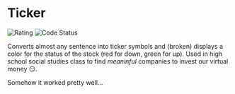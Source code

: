 # Ticker

![Rating](https://img.shields.io/badge/rating-%E2%98%85%E2%98%85%E2%98%85%E2%98%86%E2%98%86-eecc33.svg)
![Code Status](https://img.shields.io/badge/code-fine-green.svg)

Converts almost any sentence into ticker symbols and (broken) displays a color for the status of the stock (red for down, green for up). Used in high school social studies class to find _meaninful_ companies to invest our virtual money :smirk:.

Somehow it worked pretty well...
